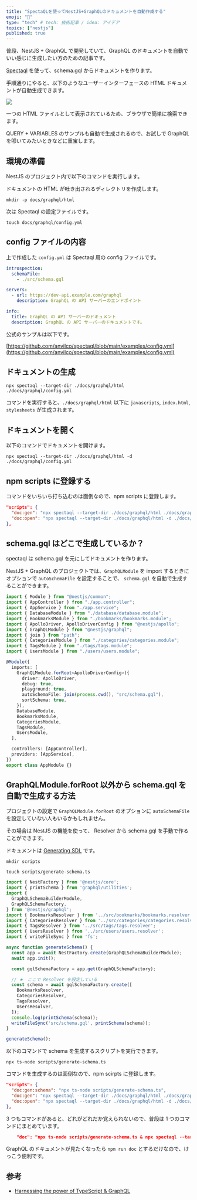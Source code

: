 ```yaml
---
title: "SpectaQLを使ってNestJS+GraphQLのドキュメントを自動作成する"
emoji: "🐷"
type: "tech" # tech: 技術記事 / idea: アイデア
topics: ["nestjs"]
published: true
---
```


普段、NestJS + GraphQL で開発していて、GraphQL のドキュメントを自動でいい感じに生成したい方のための記事です。

[Spectaql](https://github.com/anvilco/spectaql) を使って、schema.gql からドキュメントを作ります。

手順通りにやると、以下のようなユーザーインターフェースの HTML ドキュメントが自動生成できます。

![](https://storage.googleapis.com/zenn-user-upload/3c343d38bc5c-20230104.jpg)

一つの HTML ファイルとして表示されているため、ブラウザで簡単に検索できます。

QUERY + VARIABLES のサンプルも自動で生成されるので、お試しで GraphQL を叩いてみたいときなどに重宝します。

## 環境の準備

NestJS のプロジェクト内で以下のコマンドを実行します。

ドキュメントの HTML が吐き出されるディレクトリを作成します。

```shell
mkdir -p docs/graphql/html
```

次は Spectaql の設定ファイルです。

```shell
touch docs/graphql/config.yml
```

## config ファイルの内容

上で作成した `config.yml` は Spectaql 用の config ファイルです。

```yaml:docs/graphql/config.yml
introspection:
  schemaFile:
    - ./src/schema.gql

servers:
  - url: https://dev-api.example.com/graphql
    description: GraphQL の API サーバーのエンドポイント

info:
  title: GraphQL の API サーバーのドキュメント
  description: GraphQL の API サーバーのドキュメントです。
```

公式のサンプルは以下です。

[https://github.com/anvilco/spectaql/blob/main/examples/config.yml](https://github.com/anvilco/spectaql/blob/main/examples/config.yml)

## ドキュメントの生成

```shell
npx spectaql --target-dir ./docs/graphql/html ./docs/graphql/config.yml
```

コマンドを実行すると、`./docs/graphql/html` 以下に `javascripts`, `index.html`, `stylesheets` が生成されます。

## ドキュメントを開く

以下のコマンドでドキュメントを開けます。

```shell
npx spectaql --target-dir ./docs/graphql/html -d ./docs/graphql/config.yml
```

## npm scripts に登録する

コマンドをいちいち打ち込むのは面倒なので、npm scripts に登録します。

```json:package.json
"scripts": {
  "doc:gen": "npx spectaql --target-dir ./docs/graphql/html ./docs/graphql/config.yml",
  "doc:open": "npx spectaql --target-dir ./docs/graphql/html -d ./docs/graphql/config.yml"
},
```

## schema.gql はどこで生成しているか？

spectaql は schema.gql を元にしてドキュメントを作ります。

NestJS + GraphQL のプロジェクトでは、`GraphQLModule` を import するときにオプションで `autoSchemaFile` を設定することで、 `schema.gql` を自動で生成することができます。

```ts:src/app.module.ts
import { Module } from "@nestjs/common";
import { AppController } from "./app.controller";
import { AppService } from "./app.service";
import { DatabaseModule } from "./database/database.module";
import { BookmarksModule } from "./bookmarks/bookmarks.module";
import { ApolloDriver, ApolloDriverConfig } from "@nestjs/apollo";
import { GraphQLModule } from "@nestjs/graphql";
import { join } from "path";
import { CategoriesModule } from "./categories/categories.module";
import { TagsModule } from "./tags/tags.module";
import { UsersModule } from "./users/users.module";

@Module({
  imports: [
    GraphQLModule.forRoot<ApolloDriverConfig>({
      driver: ApolloDriver,
      debug: true,
      playground: true,
      autoSchemaFile: join(process.cwd(), "src/schema.gql"),
      sortSchema: true,
    }),
    DatabaseModule,
    BookmarksModule,
    CategoriesModule,
    TagsModule,
    UsersModule,
  ],

  controllers: [AppController],
  providers: [AppService],
})
export class AppModule {}
```

## GraphQLModule.forRoot 以外から schema.gql を自動で生成する方法

プロジェクトの設定で `GraphQLModule.forRoot` のオプションに `autoSchemaFile` を設定していない人もいるかもしれません。

その場合は NestJS の機能を使って、 Resolver から schema.gql を手動で作ることができます。

ドキュメントは [Generating SDL](https://docs.nestjs.com/graphql/generating-sdl) です。

```shell
mkdir scripts
```

```shell
touch scripts/generate-schema.ts
```

```ts:scripts/generate-schema.ts
import { NestFactory } from '@nestjs/core';
import { printSchema } from 'graphql/utilities';
import {
  GraphQLSchemaBuilderModule,
  GraphQLSchemaFactory,
} from '@nestjs/graphql';
import { BookmarksResolver } from '../src/bookmarks/bookmarks.resolver';
import { CategoriesResolver } from '../src/categories/categories.resolver';
import { TagsResolver } from '../src/tags/tags.resolver';
import { UsersResolver } from '../src/users/users.resolver';
import { writeFileSync } from 'fs';

async function generateSchema() {
  const app = await NestFactory.create(GraphQLSchemaBuilderModule);
  await app.init();

  const gqlSchemaFactory = app.get(GraphQLSchemaFactory);

  // ★　ここで Resolver を設定している
  const schema = await gqlSchemaFactory.create([
    BookmarksResolver,
    CategoriesResolver,
    TagsResolver,
    UsersResolver,
  ]);
  console.log(printSchema(schema));
  writeFileSync('src/schema.gql', printSchema(schema));
}

generateSchema();
```

以下のコマンドで schema を生成するスクリプトを実行できます。

```shell
npx ts-node scripts/generate-schema.ts
```

コマンドを生成するのは面倒なので、npm scirpts に登録します。

```json:package.json
"scripts": {
  "doc:gen:schema": "npx ts-node scripts/generate-schema.ts",
  "doc:gen": "npx spectaql --target-dir ./docs/graphql/html ./docs/graphql/config.yml",
  "doc:open": "npx spectaql --target-dir ./docs/graphql/html -d ./docs/graphql/config.yml"
},
```

3 つもコマンドがあると、どれがどれだか覚えられないので、普段は 1 つのコマンドにまとめています。

```json:package.json
    "doc": "npx ts-node scripts/generate-schema.ts & npx spectaql --target-dir ./docs/graphql/html ./docs/graphql/config.yml & npx spectaql --target-dir ./docs/graphql/html -d ./docs/graphql/config.yml",
```

GraphQL のドキュメントが見たくなったら `npm run doc` とするだけなので、けっこう便利です。

## 参考

- [Harnessing the power of TypeScript & GraphQL](https://docs.nestjs.com/graphql/quick-start)
